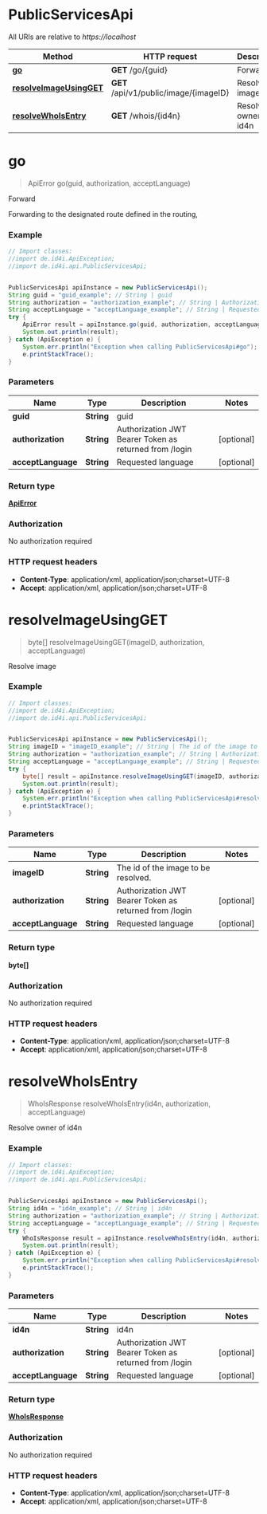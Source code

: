 # PublicServicesApi

All URIs are relative to *https://localhost*

Method | HTTP request | Description
------------- | ------------- | -------------
[**go**](PublicServicesApi.md#go) | **GET** /go/{guid} | Forward
[**resolveImageUsingGET**](PublicServicesApi.md#resolveImageUsingGET) | **GET** /api/v1/public/image/{imageID} | Resolve image
[**resolveWhoIsEntry**](PublicServicesApi.md#resolveWhoIsEntry) | **GET** /whois/{id4n} | Resolve owner of id4n


<a name="go"></a>
# **go**
> ApiError go(guid, authorization, acceptLanguage)

Forward

Forwarding to the designated route defined in the routing,

### Example
```java
// Import classes:
//import de.id4i.ApiException;
//import de.id4i.api.PublicServicesApi;


PublicServicesApi apiInstance = new PublicServicesApi();
String guid = "guid_example"; // String | guid
String authorization = "authorization_example"; // String | Authorization JWT Bearer Token as returned from /login
String acceptLanguage = "acceptLanguage_example"; // String | Requested language
try {
    ApiError result = apiInstance.go(guid, authorization, acceptLanguage);
    System.out.println(result);
} catch (ApiException e) {
    System.err.println("Exception when calling PublicServicesApi#go");
    e.printStackTrace();
}
```

### Parameters

Name | Type | Description  | Notes
------------- | ------------- | ------------- | -------------
 **guid** | **String**| guid |
 **authorization** | **String**| Authorization JWT Bearer Token as returned from /login | [optional]
 **acceptLanguage** | **String**| Requested language | [optional]

### Return type

[**ApiError**](ApiError.md)

### Authorization

No authorization required

### HTTP request headers

 - **Content-Type**: application/xml, application/json;charset=UTF-8
 - **Accept**: application/xml, application/json;charset=UTF-8

<a name="resolveImageUsingGET"></a>
# **resolveImageUsingGET**
> byte[] resolveImageUsingGET(imageID, authorization, acceptLanguage)

Resolve image

### Example
```java
// Import classes:
//import de.id4i.ApiException;
//import de.id4i.api.PublicServicesApi;


PublicServicesApi apiInstance = new PublicServicesApi();
String imageID = "imageID_example"; // String | The id of the image to be resolved.
String authorization = "authorization_example"; // String | Authorization JWT Bearer Token as returned from /login
String acceptLanguage = "acceptLanguage_example"; // String | Requested language
try {
    byte[] result = apiInstance.resolveImageUsingGET(imageID, authorization, acceptLanguage);
    System.out.println(result);
} catch (ApiException e) {
    System.err.println("Exception when calling PublicServicesApi#resolveImageUsingGET");
    e.printStackTrace();
}
```

### Parameters

Name | Type | Description  | Notes
------------- | ------------- | ------------- | -------------
 **imageID** | **String**| The id of the image to be resolved. |
 **authorization** | **String**| Authorization JWT Bearer Token as returned from /login | [optional]
 **acceptLanguage** | **String**| Requested language | [optional]

### Return type

**byte[]**

### Authorization

No authorization required

### HTTP request headers

 - **Content-Type**: application/xml, application/json;charset=UTF-8
 - **Accept**: application/xml, application/json;charset=UTF-8

<a name="resolveWhoIsEntry"></a>
# **resolveWhoIsEntry**
> WhoIsResponse resolveWhoIsEntry(id4n, authorization, acceptLanguage)

Resolve owner of id4n

### Example
```java
// Import classes:
//import de.id4i.ApiException;
//import de.id4i.api.PublicServicesApi;


PublicServicesApi apiInstance = new PublicServicesApi();
String id4n = "id4n_example"; // String | id4n
String authorization = "authorization_example"; // String | Authorization JWT Bearer Token as returned from /login
String acceptLanguage = "acceptLanguage_example"; // String | Requested language
try {
    WhoIsResponse result = apiInstance.resolveWhoIsEntry(id4n, authorization, acceptLanguage);
    System.out.println(result);
} catch (ApiException e) {
    System.err.println("Exception when calling PublicServicesApi#resolveWhoIsEntry");
    e.printStackTrace();
}
```

### Parameters

Name | Type | Description  | Notes
------------- | ------------- | ------------- | -------------
 **id4n** | **String**| id4n |
 **authorization** | **String**| Authorization JWT Bearer Token as returned from /login | [optional]
 **acceptLanguage** | **String**| Requested language | [optional]

### Return type

[**WhoIsResponse**](WhoIsResponse.md)

### Authorization

No authorization required

### HTTP request headers

 - **Content-Type**: application/xml, application/json;charset=UTF-8
 - **Accept**: application/xml, application/json;charset=UTF-8

